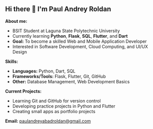 ## Hi there 👋 I'm Paul Andrey Roldan

**About me:**
- BSIT Student at Laguna State Polytechnic University
- Currently learning **Python**, **Flask**, **SQL**, **Flutter**, and **Dart**
- **Goal:** To become a skilled Web and Mobile Application Developer
- Interested in Software Development, Cloud Computing, and UI/UX Design

**Skills:**
- **Languages:** Python, Dart, SQL
- **Frameworks/Tools:** Flask, Flutter, Git, GitHub
- **Other:** Database Management, Web Development Basics

**Current Projects:**
- Learning Git and GitHub for version control
- Developing practice projects in Python and Flutter
- Creating small apps as portfolio projects

**Email:** paulandreyabadroldan@gmail.com
